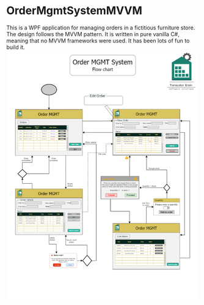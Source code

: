 # OrderMgmtSystemMVVM
This is a WPF application for managing orders in a fictitious furniture store. The design follows the MVVM pattern. It is written in pure vanilla C#, meaning that no MVVM frameworks were used. It has been lots of fun to build it.
![All the views](AllViewsPage.png)
